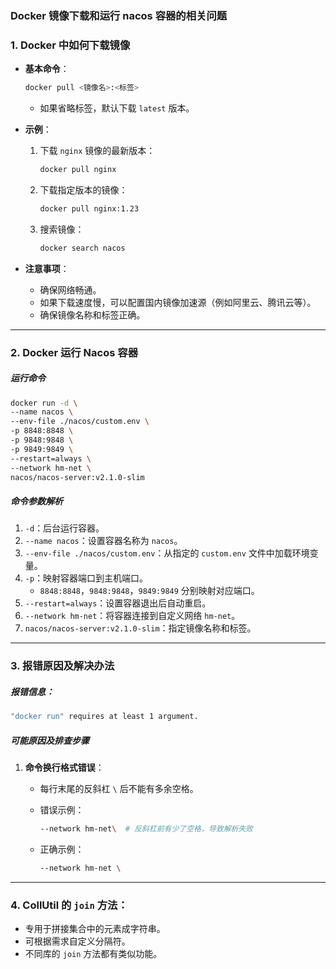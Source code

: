 ### **Docker 镜像下载和运行 nacos 容器的相关问题**

### **1. Docker 中如何下载镜像**

- **基本命令**：

  ```bash
  docker pull <镜像名>:<标签>
  ```

  - 如果省略标签，默认下载 `latest` 版本。

- **示例**：

  1. 下载 `nginx` 镜像的最新版本：

     ```bash
     docker pull nginx
     ```

  2. 下载指定版本的镜像：

     ```bash
     docker pull nginx:1.23
     ```

  3. 搜索镜像：

     ```bash
     docker search nacos
     ```

- **注意事项**：

  - 确保网络畅通。
  - 如果下载速度慢，可以配置国内镜像加速源（例如阿里云、腾讯云等）。
  - 确保镜像名称和标签正确。

------

### **2. Docker 运行 Nacos 容器**

##### **运行命令**

```bash
docker run -d \
--name nacos \
--env-file ./nacos/custom.env \
-p 8848:8848 \
-p 9848:9848 \
-p 9849:9849 \
--restart=always \
--network hm-net \
nacos/nacos-server:v2.1.0-slim
```

##### **命令参数解析**

1. `-d`：后台运行容器。
2. `--name nacos`：设置容器名称为 `nacos`。
3. `--env-file ./nacos/custom.env`：从指定的 `custom.env` 文件中加载环境变量。
4. `-p`：映射容器端口到主机端口。
   - `8848:8848`，`9848:9848`，`9849:9849` 分别映射对应端口。
5. `--restart=always`：设置容器退出后自动重启。
6. `--network hm-net`：将容器连接到自定义网络 `hm-net`。
7. `nacos/nacos-server:v2.1.0-slim`：指定镜像名称和标签。

------

### **3. 报错原因及解决办法**

##### **报错信息**：

```bash
"docker run" requires at least 1 argument.
```

##### **可能原因及排查步骤**

1. **命令换行格式错误**：

   - 每行末尾的反斜杠 `\` 后不能有多余空格。

   - 错误示例：

     ```bash
     --network hm-net\  # 反斜杠前有少了空格，导致解析失败
     ```

   - 正确示例：

     ```bash
     --network hm-net \
     ```

------

### 4. **CollUtil 的 `join` 方法**：

- 专用于拼接集合中的元素成字符串。
- 可根据需求自定义分隔符。
- 不同库的 `join` 方法都有类似功能。